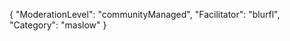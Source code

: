 {
    "ModerationLevel": "communityManaged",
    "Facilitator": "blurfl",
    "Category": "maslow" 
}
